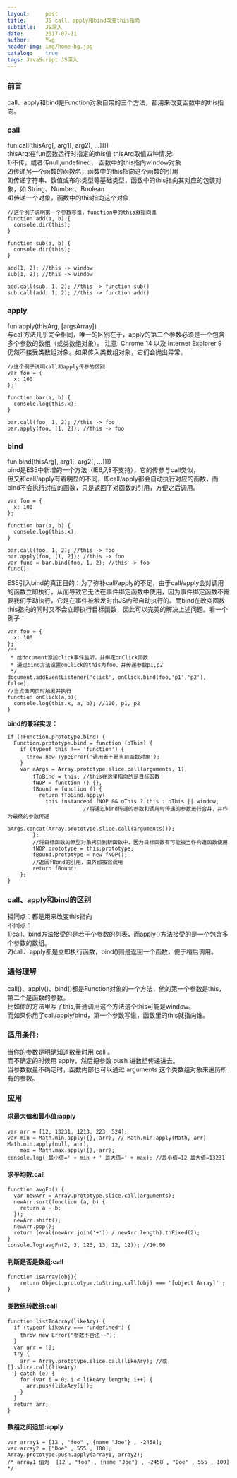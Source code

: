 ```yaml
---
layout:     post
title:      JS call、apply和bind改变this指向
subtitle:   JS深入
date:       2017-07-11
author:     Ywg
header-img: img/home-bg.jpg
catalog:    true
tags: JavaScript JS深入
---
```


### 前言
call、apply和bind是Function对象自带的三个方法，都用来改变函数中的this指向。

### call
fun.call(thisArg[, arg1[, arg2[, ...]]]) <br>
thisArg:在fun函数运行时指定的this值
thisArg取值四种情况:<br>
  1)不传，或者传null,undefined， 函数中的this指向window对象<br>
  2)传递另一个函数的函数名，函数中的this指向这个函数的引用<br>
  3)传递字符串、数值或布尔类型等基础类型，函数中的this指向其对应的包装对象，如 String、Number、Boolean<br>
  4)传递一个对象，函数中的this指向这个对象<br>
```
//这个例子说明第一个参数写谁，function中的this就指向谁
function add(a, b) {
  console.dir(this);
}

function sub(a, b) {
  console.dir(this);
}

add(1, 2); //this -> window
sub(1, 2); //this -> window

add.call(sub, 1, 2); //this -> function sub()
sub.call(add, 1, 2); //this -> function add()
```
    
### apply
fun.apply(thisArg, [argsArray])<br>
与call方法几乎完全相同，唯一的区别在于，apply的第二个参数必须是一个包含多个参数的数组（或类数组对象）。
注意: Chrome 14 以及 Internet Explorer 9 仍然不接受类数组对象。如果传入类数组对象，它们会抛出异常。
```
//这个例子说明call和apply传参的区别
var foo = {
  x: 100
};

function bar(a, b) {
  console.log(this.x);
}

bar.call(foo, 1, 2); //this -> foo
bar.apply(foo, [1, 2]); //this -> foo
```
### bind 
fun.bind(thisArg[, arg1[, arg2[, ...]]]) <br>
bind是ES5中新增的一个方法（IE6,7,8不支持），它的传参与call类似， <br>
但又和call/apply有着明显的不同，即call/apply都会自动执行对应的函数，而bind不会执行对应的函数，只是返回了对函数的引用，方便之后调用。
```
var foo = {
  x: 100
};

function bar(a, b) {
  console.log(this.x);
}

bar.call(foo, 1, 2); //this -> foo
bar.apply(foo, [1, 2]); //this -> foo
var func = bar.bind(foo, 1, 2); //this -> foo
func();
```
ES5引入bind的真正目的：为了弥补call/apply的不足，由于call/apply会对调用的函数立即执行，从而导致它无法在事件绑定函数中使用，因为事件绑定函数不需要我们手动执行，它是在事件被触发时由JS内部自动执行的。而bind在改变函数this指向的同时又不会立即执行目标函数，因此可以完美的解决上述问题。看一个例子：
```
var foo = {
  x: 100
};
/**
 * 给document添加click事件监听，并绑定onClick函数
 * 通过bind方法设置onClick的this为foo，并传递参数p1,p2
 */
document.addEventListener('click', onClick.bind(foo,'p1','p2'), false);
//当点击网页时触发并执行
function onClick(a,b){
  console.log(this.x, a, b); //100, p1, p2
}
```
**bind的兼容实现：**
```
if (!Function.prototype.bind) {
  Function.prototype.bind = function (oThis) {
    if (typeof this !== 'function') {
      throw new TypeError('调用者不是当前函数对象');
    }
    var aArgs = Array.prototype.slice.call(arguments, 1),
        fToBind = this, //this在这里指向的是目标函数
        fNOP = function () {},
        fBound = function () {
          return fToBind.apply(
            this instanceof fNOP && oThis ? this : oThis || window,
                        //将通过bind传递的参数和调用时传递的参数进行合并，并作为最终的参数传递
                        aArgs.concat(Array.prototype.slice.call(arguments)));
        };
        //将目标函数的原型对象拷贝到新函数中，因为目标函数有可能被当作构造函数使用
        fNOP.prototype = this.prototype;
        fBound.prototype = new fNOP();
        //返回fBond的引用，由外部按需调用
        return fBound;
    };
}
```
### call、apply和bind的区别
相同点：都是用来改变this指向 <br>
不同点： <br>
1)call、bind方法接受的是若干个参数的列表，而apply()方法接受的是一个包含多个参数的数组。 <br>
2)call、apply都是立即执行函数，bind()则是返回一个函数，便于稍后调用。

### 通俗理解
call()、apply()、bind()都是Function对象的一个方法，他的第一个参数是this，第二个是函数的参数。<br>
比如你的方法里写了this,普通调用这个方法这个this可能是window。<br>
而如果你用了call/apply/bind，第一个参数写谁，函数里的this就指向谁。 <br>

### 适用条件:
当你的参数是明确知道数量时用 call 。 <br>
而不确定的时候用 apply，然后把参数 push 进数组传递进去。 <br>
当参数数量不确定时，函数内部也可以通过 arguments 这个类数组对象来遍历所有的参数。 <br>

### 应用
#### 求最大值和最小值:apply
```
var arr = [12, 13231, 1213, 223, 524];
var min = Math.min.apply({}, arr), // Math.min.apply(Math, arr) Math.min.apply(null, arr),
    max = Math.max.apply({}, arr);
console.log('最小值=' + min + ' 最大值=' + max); //最小值=12 最大值=13231
```
#### 求平均数:call
```
function avgFn() {
  var newArr = Array.prototype.slice.call(arguments);
  newArr.sort(function (a, b) {
    return a - b;
  });
  newArr.shift();
  newArr.pop();
  return (eval(newArr.join('+')) / newArr.length).toFixed(2);
}
console.log(avgFn(2, 3, 123, 13, 12, 12)); //10.00
```
#### 判断是否是数组:call
```
function isArray(obj){ 
    return Object.prototype.toString.call(obj) === '[object Array]' ;
}
```
#### 类数组转数组:call
```
function listToArray(likeAry) {
  if (typeof likeAry === "undefined") {
    throw new Error("参数不合法~~");
  }
  var arr = [];
  try {
    arr = Array.prototype.slice.call(likeAry); //或[].slice.call(likeAry)
  } catch (e) {
    for (var i = 0; i < likeAry.length; i++) {
      arr.push(likeAry[i]);
    }
  }
  return arr;
}
```
#### 数组之间追加:apply
```
var array1 = [12 , "foo" , {name "Joe"} , -2458]; 
var array2 = ["Doe" , 555 , 100]; 
Array.prototype.push.apply(array1, array2); 
/* array1 值为  [12 , "foo" , {name "Joe"} , -2458 , "Doe" , 555 , 100] */
```

